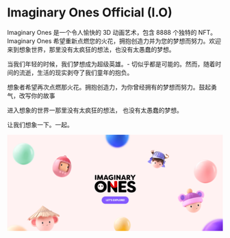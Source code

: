 # Imaginary Ones Official (I.O)

Imaginary Ones 是一个令人愉快的 3D 动画艺术，包含 8888 个独特的 NFT。Imaginary Ones 希望重新点燃您的火花，拥抱创造力并为您的梦想而努力。欢迎来到想象世界，那里没有太疯狂的想法，也没有太愚蠢的梦想。

当我们年轻的时候，我们梦想成为超级英雄。- 切似乎都是可能的。然而，随着时间的流逝，生活的现实剥夺了我们童年的抱负。

想象者希望再次点燃那火花。拥抱创造力，为你曾经拥有的梦想而努力。鼓起勇气，改写你的故事

进入想象的世界一那里没有太疯狂的想法， 也没有太愚蠢的梦想。

让我们想象一下。一起。

![nft](01.png)


